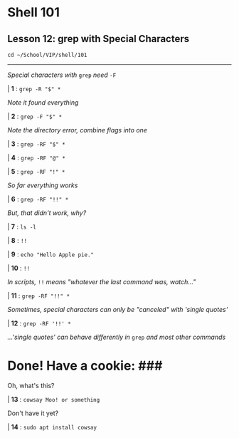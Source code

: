 # Shell 101
## Lesson 12: grep with Special Characters

`cd ~/School/VIP/shell/101`

___

*Special characters with* `grep` *need* `-F`

| **1** : `grep -R "$" *`

*Note it found everything*

| **2** : `grep -F "$" *`

*Note the directory error, combine flags into one*

| **3** : `grep -RF "$" *`

| **4** : `grep -RF "@" *`

| **5** : `grep -RF "!" *`

*So far everything works*

| **6** : `grep -RF "!!" *`

*But, that didn't work, why?*

| **7** : `ls -l`

| **8** : `!!`

| **9** : `echo "Hello Apple pie."`

| **10** : `!!`

*In scripts,* `!!` *means "whatever the last command was, watch..."*

| **11** : `grep -RF "!!" *`

*Sometimes, special characters can only be "canceled" with 'single quotes'*

| **12** : `grep -RF '!!' *`

*...'single quotes' can behave differently in* `grep` *and most other commands*

# Done! Have a cookie: ### #

Oh, what's this?

| **13** : `cowsay Moo! or something`

Don't have it yet?

| **14** : `sudo apt install cowsay`
